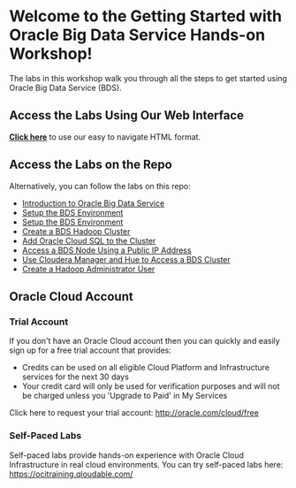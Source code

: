 # Welcome to the Getting Started with Oracle Big Data Service Hands-on Workshop!

The labs in this workshop walk you through all the steps to get started using Oracle Big Data Service (BDS).

## Access the Labs Using Our Web Interface
<!-- Add the link to the top level of your HOL folder -->

**[Click here](https://lauranserhal.github.io/learning-library/data-management-library/big-data/bds/bds-quickstart-workshop)** to use our easy to navigate HTML format.


## Access the Labs on the Repo
<!-- Add local links to the content.md files in your project -->
Alternatively, you can follow the labs on this repo:

- [Introduction to Oracle Big Data Service](../bds-quickstart-workshop/intro.md)
- [Setup the BDS Environment](../bds-quickstart-workshop/bds-getting-started/bds-getting-started.md)
- [Setup the BDS Environment](../bds-getting-started/bds-getting-started.md)
- [Create a BDS Hadoop Cluster](../bds-create-cluster/bds-create-cluster.md)
- [Add Oracle Cloud SQL to the Cluster](../bds-add-cloud-sql/bds-add-cloud-sql.md)
- [Access a BDS Node Using a Public IP Address](../bds-access-utility-node/bds-access-utility-node.md)
- [Use Cloudera Manager and Hue to Access a BDS Cluster](../bds-use-cm-hue-access-cluster/bds-use-cm-hue-access-cluster.md)
- [Create a Hadoop Administrator User](../bds-create-hadoop-user/bds-create-hadoop-user.md)


<!-- Keep this content -->
## Oracle Cloud Account

### Trial Account
If you don't have an Oracle Cloud account then you can quickly and easily sign up for a free trial account that provides:
- Credits can be used on all eligible Cloud Platform and Infrastructure services for the next 30 days
- Your credit card will only be used for verification purposes and will not be charged unless you 'Upgrade to Paid' in My Services

Click here to request your trial account: http://oracle.com/cloud/free

### Self-Paced Labs
Self-paced labs provide hands-on experience with Oracle Cloud Infrastructure in real cloud environments. You can try self-paced labs here: https://ocitraining.qloudable.com/
